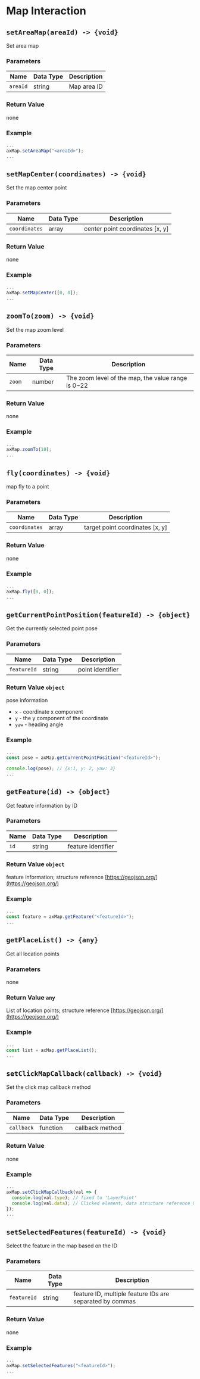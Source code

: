 # Map Interaction

## `setAreaMap(areaId) -> {void}`

Set area map

### Parameters

| Name | Data Type | Description |
| -------- | -------- | ------------ |
| `areaId` | string | Map area ID |

### Return Value

none

### Example

```javascript
...
axMap.setAreaMap("<areaId>");
...
````

## `setMapCenter(coordinates) -> {void}`

Set the map center point

### Parameters

| Name | Data Type | Description |
| ------------- | ------------- | ----------------- |
| `coordinates` | array<number> | center point coordinates [x, y] |

### Return Value

none

### Example

```javascript
...
axMap.setMapCenter([0, 0]);
...
````

## `zoomTo(zoom) -> {void}`

Set the map zoom level

### Parameters

| Name | Data Type | Description |
| ------ | -------- | ----------------------------- |
| `zoom` | number | The zoom level of the map, the value range is 0~22 |

### Return Value

none

### Example

```javascript
...
axMap.zoomTo(10);
...
````

## `fly(coordinates) -> {void}`

map fly to a point

### Parameters

| Name | Data Type | Description |
| ------------- | ------------- | ----------------- |
| `coordinates` | array<number> | target point coordinates [x, y] |

### Return Value

none

### Example

```javascript
...
axMap.fly([0, 0]);
...
````

## `getCurrentPointPosition(featureId) -> {object}`

Get the currently selected point pose

### Parameters

| Name | Data Type | Description |
| ----------- | -------- | ------ |
| `featureId` | string | point identifier |

### Return Value `object`

pose information

* `x` - coordinate x component
* `y` - the y component of the coordinate
* `yaw` - heading angle

### Example

```javascript
...
const pose = axMap.getCurrentPointPosition("<featureId>");

console.log(pose); // {x:1, y: 2, yaw: 3}
...
````

## `getFeature(id) -> {object}`

Get feature information by ID

### Parameters

| Name | Data Type | Description |
| ---- | -------- | ------------ |
| `id` | string | feature identifier |

### Return Value `object`

feature information; structure reference [https://geojson.org/](https://geojson.org/)

### Example

```javascript
...
const feature = axMap.getFeature("<featureId>");
...
````

## `getPlaceList() -> {any}`

Get all location points

### Parameters

none

### Return Value `any`

List of location points; structure reference [https://geojson.org/](https://geojson.org/)

### Example

```javascript
...
const list = axMap.getPlaceList();
...
````

## `setClickMapCallback(callback) -> {void}`

Set the click map callback method

### Parameters

| Name | Data Type | Description |
| ---------- | -------- | -------- |
| `callback` | function | callback method |

### Return Value

none

### Example

```javascript
...
axMap.setClickMapCallback(val => {
  console.log(val.type); // fixed to 'LayerPoint'
  console.log(val.data); // Clicked element, data structure reference GeoJSON
});
...
````

## `setSelectedFeatures(featureId) -> {void}`

Select the feature in the map based on the ID

### Parameters

| Name | Data Type | Description |
| ------------- | -------- | ----------------------------------------- |
| `featureId` | string | feature ID, multiple feature IDs are separated by commas |

### Return Value

none

### Example

```javascript
...
axMap.setSelectedFeatures("<featureId>");
...
````
